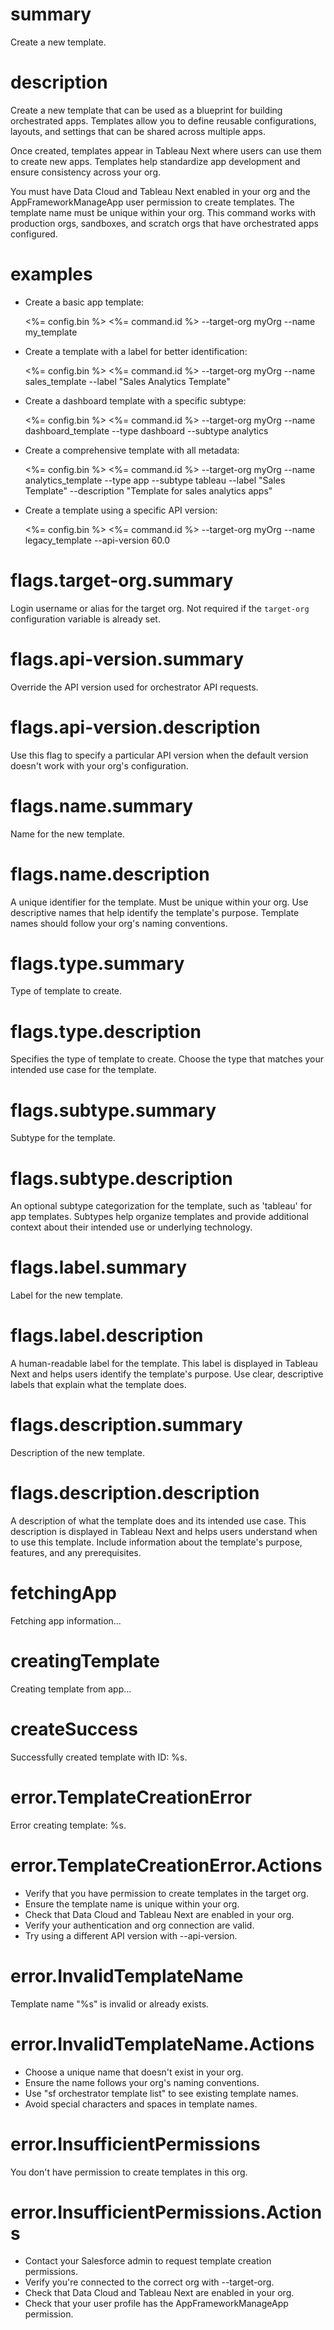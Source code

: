 # summary

Create a new template.

# description

Create a new template that can be used as a blueprint for building orchestrated apps. Templates allow you to define reusable configurations, layouts, and settings that can be shared across multiple apps.

Once created, templates appear in Tableau Next where users can use them to create new apps. Templates help standardize app development and ensure consistency across your org.

You must have Data Cloud and Tableau Next enabled in your org and the AppFrameworkManageApp user permission to create templates. The template name must be unique within your org. This command works with production orgs, sandboxes, and scratch orgs that have orchestrated apps configured.

# examples

- Create a basic app template:

  <%= config.bin %> <%= command.id %> --target-org myOrg --name my_template

- Create a template with a label for better identification:

  <%= config.bin %> <%= command.id %> --target-org myOrg --name sales_template --label "Sales Analytics Template"

- Create a dashboard template with a specific subtype:

  <%= config.bin %> <%= command.id %> --target-org myOrg --name dashboard_template --type dashboard --subtype analytics

- Create a comprehensive template with all metadata:

  <%= config.bin %> <%= command.id %> --target-org myOrg --name analytics_template --type app --subtype tableau --label "Sales Template" --description "Template for sales analytics apps"

- Create a template using a specific API version:

  <%= config.bin %> <%= command.id %> --target-org myOrg --name legacy_template --api-version 60.0

# flags.target-org.summary

Login username or alias for the target org. Not required if the `target-org` configuration variable is already set.

# flags.api-version.summary

Override the API version used for orchestrator API requests.

# flags.api-version.description

Use this flag to specify a particular API version when the default version doesn't work with your org's configuration.

# flags.name.summary

Name for the new template.

# flags.name.description

A unique identifier for the template. Must be unique within your org. Use descriptive names that help identify the template's purpose. Template names should follow your org's naming conventions.

# flags.type.summary

Type of template to create.

# flags.type.description

Specifies the type of template to create. Choose the type that matches your intended use case for the template.

# flags.subtype.summary

Subtype for the template.

# flags.subtype.description

An optional subtype categorization for the template, such as 'tableau' for app templates. Subtypes help organize templates and provide additional context about their intended use or underlying technology.

# flags.label.summary

Label for the new template.

# flags.label.description

A human-readable label for the template. This label is displayed in Tableau Next and helps users identify the template's purpose. Use clear, descriptive labels that explain what the template does.

# flags.description.summary

Description of the new template.

# flags.description.description

A description of what the template does and its intended use case. This description is displayed in Tableau Next and helps users understand when to use this template. Include information about the template's purpose, features, and any prerequisites.

# fetchingApp

Fetching app information...

# creatingTemplate

Creating template from app...

# createSuccess

Successfully created template with ID: %s.

# error.TemplateCreationError

Error creating template: %s.

# error.TemplateCreationError.Actions

- Verify that you have permission to create templates in the target org.
- Ensure the template name is unique within your org.
- Check that Data Cloud and Tableau Next are enabled in your org.
- Verify your authentication and org connection are valid.
- Try using a different API version with --api-version.

# error.InvalidTemplateName

Template name "%s" is invalid or already exists.

# error.InvalidTemplateName.Actions

- Choose a unique name that doesn't exist in your org.
- Ensure the name follows your org's naming conventions.
- Use "sf orchestrator template list" to see existing template names.
- Avoid special characters and spaces in template names.

# error.InsufficientPermissions

You don't have permission to create templates in this org.

# error.InsufficientPermissions.Actions

- Contact your Salesforce admin to request template creation permissions.
- Verify you're connected to the correct org with --target-org.
- Check that Data Cloud and Tableau Next are enabled in your org.
- Check that your user profile has the AppFrameworkManageApp permission.
